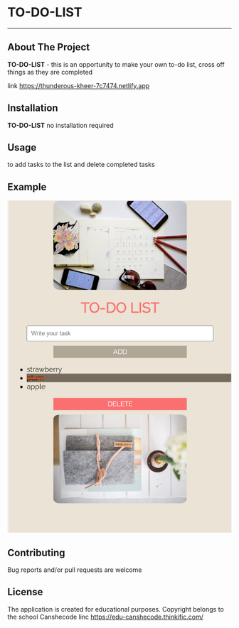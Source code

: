 # TO-DO-LIST
_________________________
## About The Project

**TO-DO-LIST** - this is an opportunity to make your own to-do list, cross off things as they are completed

link https://thunderous-kheer-7c7474.netlify.app

## Installation

**TO-DO-LIST** no installation required

## Usage
to add tasks to the list and delete completed tasks

## Example
![photo](src/example.png)


## Contributing
Bug reports and/or pull requests are welcome

## License
The application is created for educational purposes. 
Copyright belongs to the school Canshecode
linc https://edu-canshecode.thinkific.com/